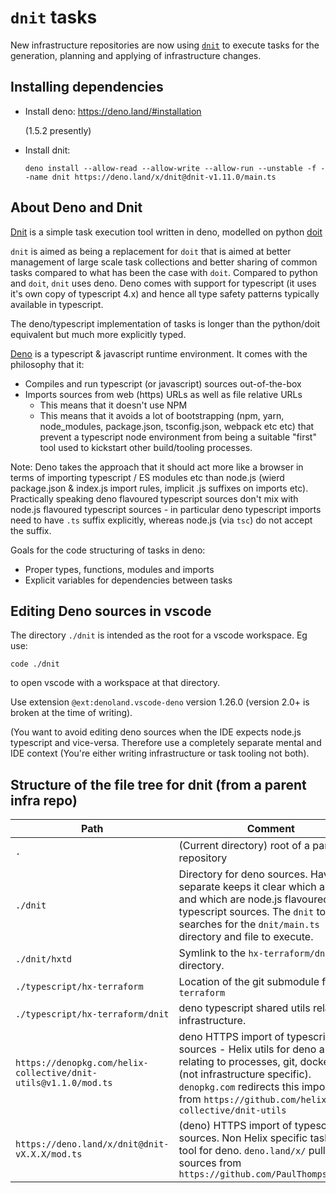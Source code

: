 # `dnit` tasks

New infrastructure repositories are now using [`dnit`](https://deno.land/x/dnit) to execute tasks for the generation, planning and applying of infrastructure changes.

## Installing dependencies

- Install deno:
    https://deno.land/#installation

    (1.5.2 presently)

- Install dnit:
    ```
    deno install --allow-read --allow-write --allow-run --unstable -f --name dnit https://deno.land/x/dnit@dnit-v1.11.0/main.ts
    ```

## About Deno and Dnit

[Dnit](https://deno.land/x/dnit) is a simple task execution tool written in deno, modelled on python [doit](https://pydoit.org/)

`dnit` is aimed as being a replacement for `doit` that is aimed at better management of large scale task collections and better sharing of common tasks compared to what has been the case with `doit`.
Compared to python and `doit`, `dnit` uses deno.  Deno comes with support for typescript (it uses it's own copy of typescript 4.x) and hence all type safety patterns typically available in typescript.

The deno/typescript implementation of tasks is longer than the python/doit equivalent but much more explicitly typed.

[Deno](https://deno.land/) is a typescript & javascript runtime environment.  It comes with the philosophy that it:
- Compiles and run typescript (or javascript) sources out-of-the-box
- Imports sources from web (https) URLs as well as file relative URLs
  - This means that it doesn't use NPM
  - This means that it avoids a lot of bootstrapping (npm, yarn, node_modules, package.json, tsconfig.json, webpack etc etc) that prevent a typescript node environment from being a suitable "first" tool used to kickstart other build/tooling processes.

Note: Deno takes the approach that it should act more like a browser in terms of importing typescript / ES modules etc than node.js (wierd package.json & index.js import rules, implicit .js suffixes on imports etc).
Practically speaking deno flavoured typescript sources don't mix with node.js flavoured typescript sources - in particular deno typescript imports need to have `.ts` suffix explicitly, whereas node.js (via `tsc`) do not accept the suffix.

Goals for the code structuring of tasks in deno:
- Proper types, functions, modules and imports
- Explicit variables for dependencies between tasks

## Editing Deno sources in vscode

The directory `./dnit` is intended as the root for a vscode workspace.
Eg use:
```
code ./dnit
```
to open vscode with a workspace at that directory.

Use extension `@ext:denoland.vscode-deno` version 1.26.0 (version 2.0+ is broken at the time of writing).

(You want to avoid editing deno sources when the IDE expects node.js typescript and vice-versa.  Therefore use a completely separate mental and IDE context (You're either writing infrastructure or task tooling not both).

## Structure of the file tree for dnit (from a parent infra repo)

|   Path	| Comment  	|
|---	|---	|
| `.`  	|  (Current directory) root of a parent repository 	|
| `./dnit`  	|  Directory for deno sources.  Having it separate keeps it clear which are deno and which are node.js flavoured typescript sources.  The `dnit` tool searches for the `dnit/main.ts` directory and file to execute. |
| `./dnit/hxtd`  	|  Symlink to the `hx-terraform/dnit` directory. |
| `./typescript/hx-terraform` | Location of the git submodule for `hx-terraform` |
| `./typescript/hx-terraform/dnit` | deno typescript shared utils relating to infrastructure. |
| `https://denopkg.com/helix-collective/dnit-utils@v1.1.0/mod.ts` | deno HTTPS import of typescript sources - Helix utils for deno and dnit relating to processes, git, docker etc (not infrastructure specific).  `denopkg.com` redirects this import url from `https://github.com/helix-collective/dnit-utils` |
| `https://deno.land/x/dnit@dnit-vX.X.X/mod.ts` | (deno) HTTPS import of typescript sources.  Non Helix specific task exec tool for deno. `deno.land/x/` pulls sources from `https://github.com/PaulThompson/dnit` |
